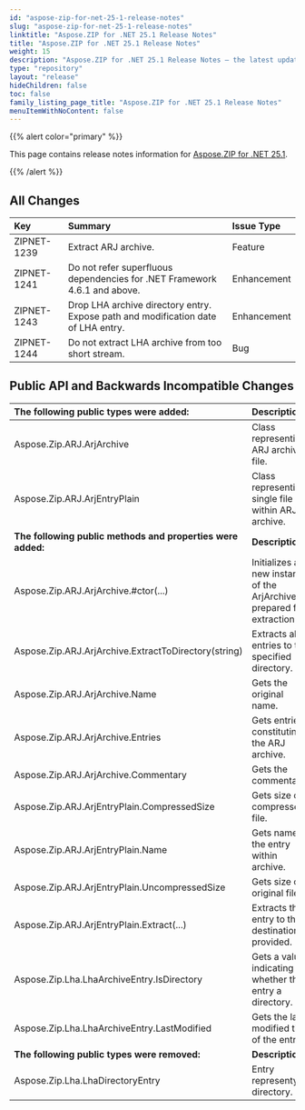 ```yaml
---
id: "aspose-zip-for-net-25-1-release-notes"
slug: "aspose-zip-for-net-25-1-release-notes"
linktitle: "Aspose.ZIP for .NET 25.1 Release Notes"
title: "Aspose.ZIP for .NET 25.1 Release Notes"
weight: 15
description: "Aspose.ZIP for .NET 25.1 Release Notes – the latest updates and fixes."
type: "repository"
layout: "release"
hideChildren: false
toc: false
family_listing_page_title: "Aspose.ZIP for .NET 25.1 Release Notes"
menuItemWithNoContent: false
---
```


{{% alert color="primary" %}} 

This page contains release notes information for [Aspose.ZIP for .NET 25.1](https://releases.aspose.com/zip/net/new-releases/aspose.zip-for-.net-25.1/).

{{% /alert %}} 
## **All Changes**

|**Key**|**Summary**|**Issue Type**|
| :- | :- | :- |
|ZIPNET-1239|Extract ARJ archive.|Feature|
|ZIPNET-1241|Do not refer superfluous dependencies for .NET Framework 4.6.1 and above.|Enhancement|
|ZIPNET-1243|Drop LHA archive directory entry. Expose path and modification date of LHA entry.|Enhancement|
|ZIPNET-1244|Do not extract LHA archive from too short stream.|Bug|

## **Public API and Backwards Incompatible Changes**
|**The following public types were added:**|**Description**|
| :- | :- |
|Aspose.Zip.ARJ.ArjArchive|Class representing ARJ archive file.|
|Aspose.Zip.ARJ.ArjEntryPlain|Class representing single file within ARJ archive.|
|**The following public methods and properties were added:**|**Description**|
|Aspose.Zip.ARJ.ArjArchive.#ctor(...)|Initializes a new instance of the ArjArchive prepared for extraction|
|Aspose.Zip.ARJ.ArjArchive.ExtractToDirectory(string)|Extracts all entries to the specified directory.|
|Aspose.Zip.ARJ.ArjArchive.Name|Gets the original name.|
|Aspose.Zip.ARJ.ArjArchive.Entries|Gets entries constituting the ARJ archive.|
|Aspose.Zip.ARJ.ArjArchive.Commentary|Gets the commentary.|
|Aspose.Zip.ARJ.ArjEntryPlain.CompressedSize|Gets size of compressed file.|
|Aspose.Zip.ARJ.ArjEntryPlain.Name|Gets name of the entry within archive.|
|Aspose.Zip.ARJ.ArjEntryPlain.UncompressedSize|Gets size of original file.|
|Aspose.Zip.ARJ.ArjEntryPlain.Extract(...)|Extracts the entry to the destination provided.|
|Aspose.Zip.Lha.LhaArchiveEntry.IsDirectory|Gets a value indicating whether this entry a directory.|
|Aspose.Zip.Lha.LhaArchiveEntry.LastModified|Gets the last modified time of the entry.|
|**The following public types were removed:**|**Description**|
|Aspose.Zip.Lha.LhaDirectoryEntry|Entry representying directory.|